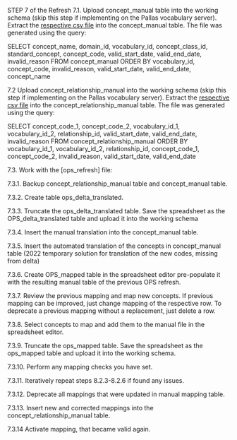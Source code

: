 STEP 7 of the Refresh
7.1. Upload concept_manual table into the working schema (skip this step if implementing on the Pallas vocabulary server).
    Extract the [respective csv file](https://drive.google.com/drive/u/0/folders/1P2dJ9PDMDuu03K-EqzAR8QgmLj72kEB0) into the concept_manual table. The file was generated using the query:

SELECT concept_name,
       domain_id,
       vocabulary_id,
       concept_class_id,
       standard_concept,
       concept_code,
       valid_start_date,
       valid_end_date,
       invalid_reason
FROM concept_manual
ORDER BY vocabulary_id, concept_code, invalid_reason, valid_start_date, valid_end_date, concept_name

7.2 Upload concept_relationship_manual into the working schema (skip this step if implementing on the Pallas vocabulary server).
    Extract the [respective csv file](https://drive.google.com/drive/u/1/folders/1P2dJ9PDMDuu03K-EqzAR8QgmLj72kEB0) into the concept_relationship_manual table. The file was generated using the query:

SELECT concept_code_1,
       concept_code_2,
       vocabulary_id_1,
       vocabulary_id_2,
       relationship_id,
       valid_start_date,
       valid_end_date,
       invalid_reason
FROM concept_relationship_manual
ORDER BY vocabulary_id_1, vocabulary_id_2, relationship_id, concept_code_1, concept_code_2, invalid_reason, valid_start_date, valid_end_date

7.3. Work with the [ops_refresh] file:

7.3.1. Backup concept_relationship_manual table and concept_manual table.

7.3.2. Create table ops_delta_translated.

7.3.3. Truncate the ops_delta_translated table. Save the spreadsheet as the OPS_delta_translated table and upload it into the working schema

7.3.4. Insert the manual translation into the concept_manual table.

7.3.5. Insert the automated translation of the concepts in concept_manual table (2022 temporary solution for translation of the new codes, missing from delta)

7.3.6. Create OPS_mapped table in the spreadsheet editor pre-populate it with the resulting manual table of the previous OPS refresh.

7.3.7. Review the previous mapping and map new concepts. If previous mapping can be improved, just change mapping of the respective row. To deprecate a previous mapping without a replacement, just delete a row.

7.3.8. Select concepts to map and add them to the manual file in the spreadsheet editor.

7.3.9. Truncate the ops_mapped table. Save the spreadsheet as the ops_mapped table and upload it into the working schema.

7.3.10. Perform any mapping checks you have set.

7.3.11. Iteratively repeat steps 8.2.3-8.2.6 if found any issues.

7.3.12. Deprecate all mappings that were updated in manual mapping table.

7.3.13. Insert new and corrected mappings into the concept_relationship_manual table.

7.3.14 Activate mapping, that became valid again.